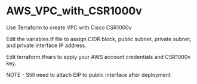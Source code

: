 # AWS_VPC_with_CSR1000v
Use Terraform to create VPC with Cisco CSR1000v

Edit the variables.tf file to assign CIDR block, public subnet, private subnet, and private interface IP address.

Edit terraform.tfvars to apply your AWS account credentials and CSR1000v key. 


NOTE - Still need to attach EIP to public interface after deployment 

